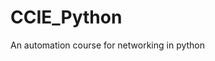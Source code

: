 # CCIE_Python

<!--
#field
Learning

#groups
Courses

#languages
Python

#frames and libs

-->

An automation course for networking in python
